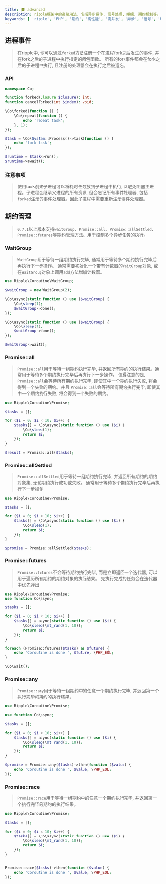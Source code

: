 ```yaml
---
title: 🎓 advanced
description: ripple框架中的高级用法, 包括异步操作, 信号处理, 睡眠, 期约机制等。
keywords: [ 'ripple', 'PHP', '期约', '高性能', '高并发', '异步', '信号', '睡眠', '期约' ]
---
```


## 进程事件

> 在ripple中, 你可以通过`forked`方法注册一个在进程fork之后发生的事件, 并在fork之后的子进程中执行指定的闭包函数。
> 所有的fork事件都会在fork之后的子进程中执行, 且注册的处理器会在执行之后被遗忘。

### API

```php
namespace Co;

function forked(Closure $closure): int;
function cancelForked(int $index): void;
```

```php
\Co\forked(function () {
    \Co\repeat(function () {
        echo 'repeat task';
    }, 1);
});

$task = \Co\System::Process()->task(function () {
    echo 'fork task';
});

$runtime = $task->run();
$runtime->await();
```

### 注意事项

> 使用task创建子进程可以将耗时任务放到子进程中执行, 以避免阻塞主进程。子进程会继承父进程的所有资源,
> 但会忘记所有事件处理器, 包括`forked`注册的事件处理器。因此子进程中需要重新注册事件处理器。

## 期约管理

> `0.7.1`以上版本支持`waitGroup`、`Promise::all`、`Promise::allSettled`、`Promise::futures`等期约管理方法。用于控制多个异步任务的执行。

### WaitGroup

> `WaitGroup`用于等待一组期约执行完毕, 通常用于等待多个期约执行完毕后再执行下一步操作。
> 通常需要初始化一个带有计数器的`WaitGroup`对象, 或在`WaitGroup`对象上调用`add`方法增加计数器。

```php
use Ripple\Coroutine\WaitGroup;

$waitGroup = new WaitGroup(2);

\Co\async(static function () use ($waitGroup) {
    \Co\sleep(1);
    $waitGroup->done();
});

\Co\async(static function () use ($waitGroup) {
    \Co\sleep(1);
    $waitGroup->done();
});

$waitGroup->wait();
```

### Promise::all

> `Promise::all`用于等待一组期约执行完毕, 并返回所有期约的执行结果。通常用于等待多个期约执行完毕后再执行下一步操作。
> 值得注意的是, `Promise::all`会等待所有期约执行完毕, 即使其中一个期约执行失败, 将会得到一个失败的期约。并且
> `Promise::all`会等待所有期约执行完毕,
> 即使其中一个期约执行失败, 将会得到一个失败的期约。

```php
use Ripple\Coroutine\Promise;

$tasks = [];

for ($i = 0; $i < 10; $i++) {
    $tasks[] = \Co\async(static function () use ($i) {
        \Co\sleep(1);
        return $i;
    });
}

$result = Promise::all($tasks);
```

### Promise::allSettled

> `Promise::allSettled`用于等待一组期约执行完毕, 并返回所有期约的期约对象集, 无论期约执行成功或失败。
> 通常用于等待多个期约执行完毕后再执行下一步操作

```php
use Ripple\Coroutine\Promise;

$tasks = [];

for ($i = 0; $i < 10; $i++) {
    $tasks[] = \Co\async(static function () use ($i) {
        \Co\sleep(1);
        return $i;
    });
}

$promise = Promise::allSettled($tasks);
```

### Promise::futures

> `Promise::futures`不会等待期约执行完毕, 而是立即返回一个迭代器, 可以用于遍历所有期约的期约对象的执行结果。
> 先执行完成的任务会在迭代器中优先弹出

```php
use Ripple\Coroutine\Promise;
use function Co\async;

$tasks = [];

for ($i = 0; $i < 10; $i++) {
    $tasks[] = async(static function () use ($i) {
        \Co\sleep(\mt_rand(1, 10));
        return $i;
    });
}

foreach (Promise::futures($tasks) as $future) {
    echo 'Coroutine is done ', $future, \PHP_EOL;
}

\Co\wait();
```

### Promise::any

> `Promise::any`用于等待一组期约中的任意一个期约执行完毕, 并返回第一个执行完毕的期约的执行结果。

```php
use Ripple\Coroutine\Promise;

use function Co\async;

$tasks = [];

for ($i = 0; $i < 10; $i++) {
    $tasks[] = async(static function () use ($i) {
        \Co\sleep(\mt_rand(1, 10));
        return $i;
    });
}

$promise = Promise::any($tasks)->then(function ($value) {
    echo 'Coroutine is done ', $value, \PHP_EOL;
});

```

### Promise::race

> `Promise::race`用于等待一组期约中的任意一个期约执行完毕, 并返回第一个执行完毕的期约的执行结果。

```php
use Ripple\Coroutine\Promise;

$tasks = [];

for ($i = 0; $i < 10; $i++) {
    $tasks[] = \Co\async(static function () use ($i) {
        \Co\sleep(\mt_rand(1, 10));
        return $i;
    });
}


Promise::race($tasks)->then(function ($value) {
    echo 'Coroutine is done ', $value, \PHP_EOL;
});
```
